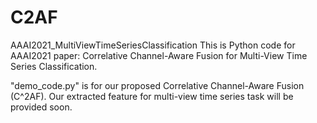 # C2AF
AAAI2021_MultiViewTimeSeriesClassification
This is Python code for AAAI2021 paper: Correlative Channel-Aware Fusion for Multi-View Time Series Classification.

"demo_code.py" is for our proposed Correlative Channel-Aware Fusion (C^2AF).
Our extracted feature for multi-view time series task will be provided soon. 

